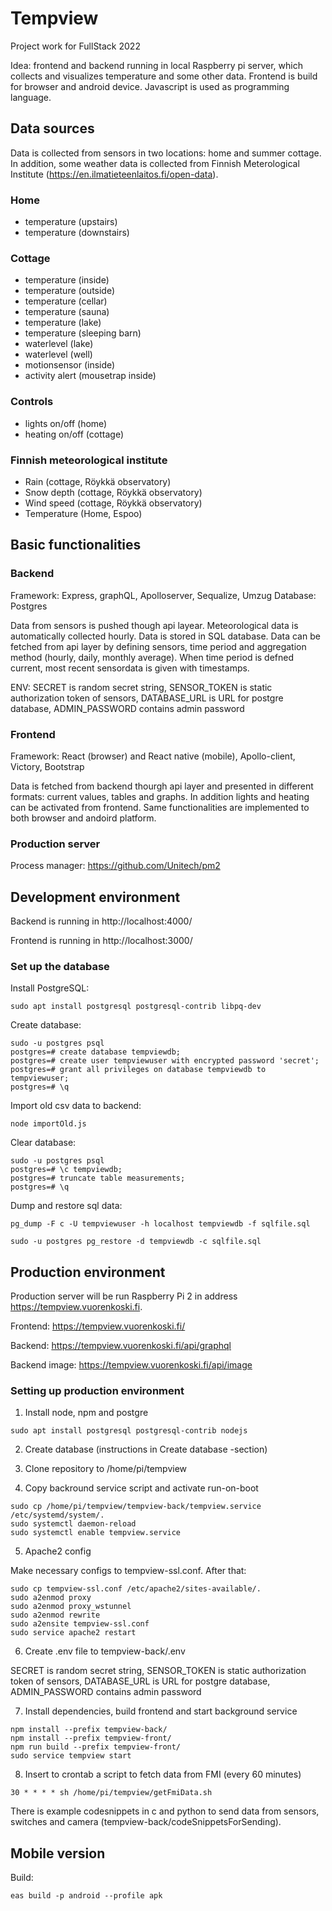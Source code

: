 # Tempview

Project work for FullStack 2022

Idea: frontend and backend running in local Raspberry pi server, which collects and visualizes temperature and some other data. Frontend is build for browser and android device. Javascript is used as programming language.

## Data sources

Data is collected from sensors in two locations: home and summer cottage. In addition, some weather data is collected from Finnish Meterological Institute (https://en.ilmatieteenlaitos.fi/open-data).

### Home

- temperature (upstairs)
- temperature (downstairs)

### Cottage

- temperature (inside)
- temperature (outside)
- temperature (cellar)
- temperature (sauna)
- temperature (lake)
- temperature (sleeping barn)
- waterlevel (lake)
- waterlevel (well)
- motionsensor (inside)
- activity alert (mousetrap inside)

### Controls

- lights on/off (home)
- heating on/off (cottage)

### Finnish meteorological institute

- Rain (cottage, Röykkä observatory)
- Snow depth (cottage, Röykkä observatory)
- Wind speed (cottage, Röykkä observatory)
- Temperature (Home, Espoo)

## Basic functionalities

### Backend

Framework: Express, graphQL, Apolloserver, Sequalize, Umzug
Database: Postgres

Data from sensors is pushed though api layear. Meteorological data is automatically collected hourly. Data is stored in SQL database. Data can be fetched from api layer by defining sensors, time period and aggregation method (hourly, daily, monthly average). When time period is defned current, most recent sensordata is given with timestamps.

ENV: SECRET is random secret string, SENSOR_TOKEN is static authorization token of sensors, DATABASE_URL is URL for postgre database, ADMIN_PASSWORD contains admin password

### Frontend

Framework: React (browser) and React native (mobile), Apollo-client, Victory, Bootstrap

Data is fetched from backend thourgh api layer and presented in different formats: current values, tables and graphs. In addition lights and heating can be activated from frontend. Same functionalities are implemented to both browser and andoird platform.

### Production server

Process manager: https://github.com/Unitech/pm2

## Development environment

Backend is running in http://localhost:4000/

Frontend is running in http://localhost:3000/

### Set up the database

Install PostgreSQL:

```
sudo apt install postgresql postgresql-contrib libpq-dev
```

Create database:

```
sudo -u postgres psql
postgres=# create database tempviewdb;
postgres=# create user tempviewuser with encrypted password 'secret';
postgres=# grant all privileges on database tempviewdb to tempviewuser;
postgres=# \q
```

Import old csv data to backend:

```
node importOld.js
```

Clear database:

```
sudo -u postgres psql
postgres=# \c tempviewdb;
postgres=# truncate table measurements;
postgres=# \q
```

Dump and restore sql data:

```
pg_dump -F c -U tempviewuser -h localhost tempviewdb -f sqlfile.sql

sudo -u postgres pg_restore -d tempviewdb -c sqlfile.sql

```

## Production environment

Production server will be run Raspberry Pi 2 in address https://tempview.vuorenkoski.fi.

Frontend: https://tempview.vuorenkoski.fi/

Backend: https://tempview.vuorenkoski.fi/api/graphql

Backend image: https://tempview.vuorenkoski.fi/api/image

### Setting up production environment

1. Install node, npm and postgre

```
sudo apt install postgresql postgresql-contrib nodejs
```

2. Create database (instructions in Create database -section)

3. Clone repository to /home/pi/tempview

4. Copy backround service script and activate run-on-boot

```
sudo cp /home/pi/tempview/tempview-back/tempview.service /etc/systemd/system/.
sudo systemctl daemon-reload
sudo systemctl enable tempview.service
```

5. Apache2 config

Make necessary configs to tempview-ssl.conf. After that:

```
sudo cp tempview-ssl.conf /etc/apache2/sites-available/.
sudo a2enmod proxy
sudo a2enmod proxy_wstunnel
sudo a2enmod rewrite
sudo a2ensite tempview-ssl.conf
sudo service apache2 restart
```

6. Create .env file to tempview-back/.env

SECRET is random secret string, SENSOR_TOKEN is static authorization token of sensors, DATABASE_URL is URL for postgre database, ADMIN_PASSWORD contains admin password

7. Install dependencies, build frontend and start background service

```
npm install --prefix tempview-back/
npm install --prefix tempview-front/
npm run build --prefix tempview-front/
sudo service tempview start
```

8. Insert to crontab a script to fetch data from FMI (every 60 minutes)

```
30 * * * * sh /home/pi/tempview/getFmiData.sh
```

There is example codesnippets in c and python to send data from sensors, switches and camera (tempview-back/codeSnippetsForSending).

## Mobile version

Build:

```
eas build -p android --profile apk
```
